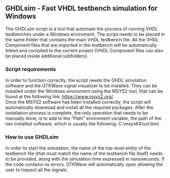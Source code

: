 ## GHDLsim - Fast VHDL testbench simulation for Windows

The GHDLsim script is a tool that automate the process of running VHDL testbenches under a Windows enviroment.
The script needs to be placed in the same folder that contains the main VHDL testbench file. All the VHDL Component files
that are imported in the testbench will be automatically linked and compiled to the current project 
(VHDL Component files can also be placed inside additional subfolders).

### Script requirements

In order to function correctly, the script needs the GHDL simulation software and the GTKWave signal visualizer to be installed.
They can be installed under the Windows enviroment using the MSYS2 tool, that can be found at the following link: https://www.msys2.org/  
Once the MSYS2 software has been installed correctly, the script will automatically download and install all the required packages.
After the installation process is complete, the only operation that needs to be manually done, is to add to the "Path" enviroment variable, 
the path of the two installed software, which is usually the following: C:\msys64\usr\bin\

### How to use GHDLsim

In order to start the simulation, the name of the top-level entity of the testbench file (that must match the name of the testbench file itself)
needs to be provided, along with the simulation time expressed in nanoseconds. If the code contains no errors, GTKWave will automatically open 
allowing the user to inspect all the signals.
